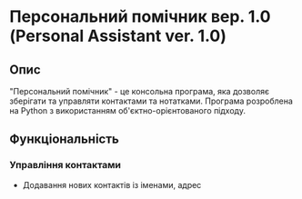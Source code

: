 # Персональний помічник вер. 1.0 (Personal Assistant ver. 1.0)

## Опис
"Персональний помічник" - це консольна програма, яка дозволяє зберігати та управляти контактами та нотатками. Програма розроблена на Python з використанням об'єктно-орієнтованого підходу.

## Функціональність

### Управління контактами
- Додавання нових контактів із іменами, адрес